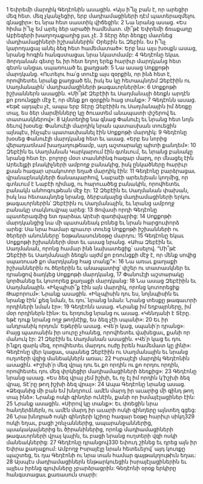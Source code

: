 1 Եփրեմի մարդիկ Գեդէոնին ասացին. «Այս ի՞նչ բան է, որ արեցիր մեզ հետ. մեզ չկանչեցիր, երբ մադիամացիների դէմ պատերազմելու գնացիր»: Եւ նրա հետ սաստիկ վիճեցին: 2 Նա նրանց ասաց. «Ես հիմա ի՞նչ եմ արել ձեր արածի համեմատ. մի՞թէ Եփրեմի ճռաքաղը Աբիեզերի խաղողաքաղից լաւ չէ. 3 Տէրը ձեր ձեռքը մատնեց մադիամացիների իշխաններին՝ Օրեբին եւ Զեբին. ես ի՞նչ կարողացայ անել ձեզ հետ համեմատած»: Երբ նա այս խօսքն ասաց, նրանց հոգին հանգստացաւ նրա նկատմամբ:
4 Գեդէոնը եկաւ Յորդանան գետը եւ իր հետ եղող երեք հարիւր մարդկանց հետ գետն անցաւ սպառուած եւ քաղցած: 5 Նա ասաց Սոքքոթի մարդկանց. «Ուտելու հա՛ց տուէք այս զօրքին, որ ինձ հետ է, որովհետեւ նրանք քաղցած են, իսկ ես կը հետապնդեմ Զեբէիին ու Սաղմանային՝ մադիամացիների թագաւորներին»: 6 Սոքքոթի իշխաններն ասացին. «Մի՞թէ Զեբէիի եւ Սաղմանայի ձեռքն արդէն քո բռունցքի մէջ է, որ մենք քո զօրքին հաց տանք»: 7 Գեդէոնն ասաց. «Եթէ այդպէս չէ, ապա երբ Տէրը Զեբէիին ու Սաղմանային իմ ձեռքը տայ, ես ձեր մարմինները կը ծուատեմ անապատի փշերով եւ տատասկներով»: 8 Այնտեղից նա գնաց Փանուէլ եւ նրանց հետ նոյն ձեւով խօսեց: Փանուէլի մարդիկ նրան պատասխան տուեցին այնպէս, ինչպէս պատասխանել էին Սոքքոթի մարդիկ: 9 Գեդէոնը խօսեց Փանուէլի մարդկանց հետ եւ ասաց. «Երբ ես նորից վերադառնամ խաղաղութեամբ, այդ աշտարակը պիտի քանդեմ»:
10 Զեբէին եւ Սաղմանան Կարկարում էին գտնւում, եւ նրանց բանակը նրանց հետ էր. բոլորը մօտ տասնհինգ հազար մարդ, որ մնացել էին Արեւելքի բնակիչների ամբողջ բանակից, իսկ ընկածները հարիւր քսան հազար սրակոտոր եղած մարդիկ էին: 11 Գեդէոնը բարձրացաւ վրանաբնակների ճանապարհով, Նաբաէի արեւելեան կողմից, որ գտնւում է Նաբէի դիմաց, ու հարուածեց բանակին, որովհետեւ բանակն անհոգութեան մէջ էր: 12 Զեբէին եւ Սաղմանան փախան, իսկ նա հետապնդեց նրանց, ձերբակալեց մադիամացիների երկու թագաւորներին՝ Զեբէիին ու Սաղմանային, եւ նրանց ամբողջ բանակը տակնուվրայ արեց:
13 Յովասի որդի Գեդէոնը պատերազմից ետ դարձաւ Արէսի զառիվայրից: 14 Սոքքոթի մարդկանցից նա մի պատանեակ բռնեց եւ նրան հարցուփորձ արեց: Սա նրա համար գրաւոր տուեց Սոքքոթի իշխանների ու ծերերի անունները՝ եօթանասունեօթը մարդու: 15 Գեդէոնը եկաւ Սոքքոթի իշխանների մօտ եւ ասաց նրանց. «Ահա Զեբէին եւ Սաղմանան, որոնց համար ինձ նախատեցիք՝ ասելով. “Մի՞թէ Զեբէիի եւ Սաղմանայի ձեռքն այժմ քո բռունցքի մէջ է, որ մենք սովից սպառուած քո մարդկանց հաց տանք”»: 16 Նա առաւ քաղաքի իշխաններին ու ծերերին եւ անապատից՝ փշեր ու տատասկներ եւ դրանցով ձաղկեց Սոքքոթի մարդկանց, 17 Փանուէլի աշտարակը կործանեց եւ կոտորեց քաղաքի մարդկանց:
18 Նա ասաց Զեբէիին եւ Սաղմանային. «Ինչպիսի՞ք էին այն մարդիկ, որոնց կոտորեցիք Թաբորում»: Նրանք ասացին. «Ինչպիսին դու ես, նոյնպիսին եւ նրանք էին՝ քեզ նման, եւ դու՝ նրանց նման: Նրանց տեսքը թագաւորի որդիների նման էր»: 19 Գեդէոնն ասաց. «Նրանք իմ եղբայրները, իմ մօր որդիներն էին»: Եւ երդուեց նրանց ու ասաց. «Կենդանի է Տէրը. եթէ դուք նրանց ողջ թողնէիք, ես ձեզ չէի սպանի»: 20 Եւ իր անդրանիկ որդուն՝ Եթերին ասաց. «Վե՛ր կաց, սպանի՛ր դրանց»: Բայց պատանին իր սուրը չհանեց, որովհետեւ վախեցաւ, քանի որ մանուկ էր: 21 Զեբէին եւ Սաղմանան ասացին. «Վե՛ր կաց եւ դու ի՛նքդ զարկ մեզ, որովհետեւ մարդու ուժը իրեն համեմատ կը լինի»: Գեդէոնը վեր կացաւ, սպանեց Զեբէիին ու Սաղմանային եւ նրանց ուղտերի վզից մանեակներն առաւ:
22 Իսրայէլի մարդիկ Գեդէոնին ասացին. «Իշխի՛ր մեզ վրայ դու եւ քո որդին ու քո որդու որդին, որովհետեւ դու մեզ փրկեցիր մադիամացիների ձեռքից»: 23 Գեդէոնը նրանց ասաց. «Ես ձեզ վրայ չեմ իշխի, եւ ոչ էլ իմ որդին կ’իշխի ձեզ վրայ, Տէ՛րը թող իշխի ձեզ վրայ»:
24 Ապա Գեդէոնը նրանց ասաց. «Ձեզանից մի բան եմ խնդրում. ամէն մարդ իր աւարից մի գինդ թող տայ ինձ»: Նրանք ոսկի գինդեր ունէին, քանի որ իսմայէլացիներ էին: 25 Նրանք ասացին. «Սիրով կը տանք»: Եւ փռեցին նրա հանդերձներն, ու ամէն մարդ իր աւարի ոսկի գինդերը այնտեղ գցեց: 26 Նրա խնդրած ոսկի գինդերի կշիռը հազար եօթը հարիւր սիկղ329 ոսկի եղաւ, բացի շռնչաններից, ապարանջաններից, պսակակալներից եւ ծիրանիներից, որոնք մադիամացիների թագաւորների վրայ կային, եւ բացի նրանց ուղտերի վզի ոսկի մանեակներից: 27 Գեդէոնը դրանցով330 եփուդ շինեց եւ դրեց այն իր Եփրա քաղաքում: Ամբողջ Իսրայէլը նրան հետեւելով՝ այդ կուռքը պաշտեց, եւ դա Գեդէոնի ու նրա տան համար գայթակղութիւն եղաւ:
28 Այսպէս մադիամացիներն ենթարկուեցին իսրայէլացիներին եւ այլեւս իրենց գլուխները չբարձրացրին: Գեդէոնի օրօք երկիրը հանգստացաւ քառասուն տարի:
